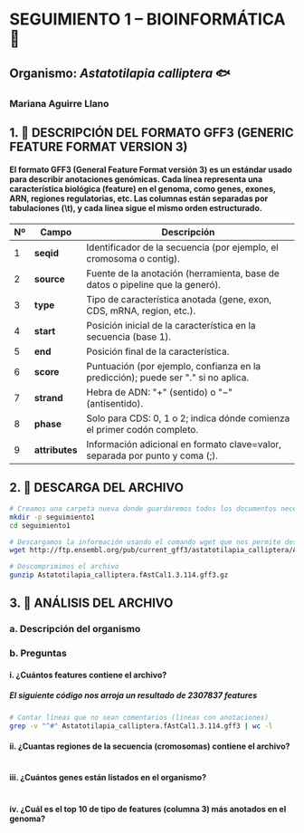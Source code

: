 
# SEGUIMIENTO 1 – BIOINFORMÁTICA 🧬
## Organismo: *Astatotilapia calliptera* 🐟
### Mariana Aguirre Llano



## 1. 📑 DESCRIPCIÓN DEL FORMATO GFF3 (GENERIC FEATURE FORMAT VERSION 3)

#### El formato GFF3 (General Feature Format versión 3) es un estándar usado para describir anotaciones genómicas. Cada línea representa una característica biológica (feature) en el genoma, como genes, exones, ARN, regiones regulatorias, etc. Las columnas están separadas por tabulaciones (\t), y cada línea sigue el mismo orden estructurado.

 | Nº | Campo          | Descripción                                                                       |
| -- | -------------- | --------------------------------------------------------------------------------- |
| 1  | **seqid**      | Identificador de la secuencia (por ejemplo, el cromosoma o contig).               |
| 2  | **source**     | Fuente de la anotación (herramienta, base de datos o pipeline que la generó).     |
| 3  | **type**       | Tipo de característica anotada (gene, exon, CDS, mRNA, region, etc.).             |
| 4  | **start**      | Posición inicial de la característica en la secuencia (base 1).                   |
| 5  | **end**        | Posición final de la característica.                                              |
| 6  | **score**      | Puntuación (por ejemplo, confianza en la predicción); puede ser "." si no aplica. |
| 7  | **strand**     | Hebra de ADN: "+" (sentido) o "−" (antisentido).                                  |
| 8  | **phase**      | Solo para CDS: 0, 1 o 2; indica dónde comienza el primer codón completo.          |
| 9  | **attributes** | Información adicional en formato clave=valor, separada por punto y coma (;).      |


## 2. 📁 DESCARGA DEL ARCHIVO 
```bash
# Creamos una carpeta nueva donde guardaremos todos los documentos necesarios para este ejercicio y accedemos a ella
mkdir -p seguimiento1
cd seguimiento1

# Descargamos la información usando el comando wget que nos permite descargar archivos de Internet
wget http://ftp.ensembl.org/pub/current_gff3/astatotilapia_calliptera/Astatotilapia_calliptera.fAstCal1.3.114.gff3.gz

# Descomprimimos el archivo 
gunzip Astatotilapia_calliptera.fAstCal1.3.114.gff3.gz
```

## 3. 🎯 ANÁLISIS DEL ARCHIVO

### a. Descripción del organismo

### 

### b. Preguntas

#### i. ¿Cuántos features contiene el archivo?
##### El siguiente código nos arroja un resultado de **2307837 features**
``` bash
# Contar líneas que no sean comentarios (líneas con anotaciones)
grep -v "^#" Astatotilapia_calliptera.fAstCal1.3.114.gff3 | wc -l
```


#### ii. ¿Cuantas regiones de la secuencia (cromosomas) contiene el archivo?
``` bash

```
#### iii. ¿Cuántos genes están listados en el organismo?
``` bash

```

#### iv. ¿Cuál es el top 10 de tipo de features (columna 3) más anotados en el genoma?
``` bash

```



